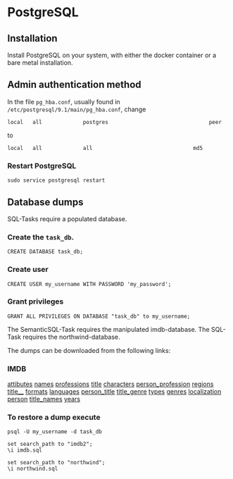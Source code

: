 # PostgreSQL

## Installation

Install PostgreSQL on your system, with either the docker container or a bare metal installation.

## Admin authentication method

In the file `pg_hba.conf`, usually found in `/etc/postgresql/9.1/main/pg_hba.conf`, change

```
local   all             postgres                                peer
```

to

```
local   all             all                                md5
```

### Restart PostgreSQL

```
sudo service postgresql restart
```

## Database dumps

SQL-Tasks require a populated database.

### Create the `task_db`.

```
CREATE DATABASE task_db;
```

### Create user

```
CREATE USER my_username WITH PASSWORD 'my_password';
```

### Grant privileges

```
GRANT ALL PRIVILEGES ON DATABASE "task_db" to my_username;
```

The SemanticSQL-Task requires the manipulated imdb-database.
The SQL-Task requires the northwind-database.

The dumps can be downloaded from the following links:

### IMDB

[attibutes](https://aladin.htw-dresden.de/file/db_files/imdb/attributes.tsv)
[names](https://aladin.htw-dresden.de/file/db_files/imdb/names.tsv)
[professions](https://aladin.htw-dresden.de/file/db_files/imdb/professions.tsv)
[title](https://aladin.htw-dresden.de/file/db_files/imdb/title.tsv)
[characters](https://aladin.htw-dresden.de/file/db_files/imdb/characters.tsv)
[person_profession](https://aladin.htw-dresden.de/file/db_files/imdb/person_profession.tsv)
[regions](https://aladin.htw-dresden.de/file/db_files/imdb/regions.tsv)
[title\_\_](https://aladin.htw-dresden.de/file/db_files/imdb/title__.tsv)
[formats](https://aladin.htw-dresden.de/file/db_files/imdb/formats.tsv)
[languages](https://aladin.htw-dresden.de/file/db_files/imdb/languages.tsv)
[person_title](https://aladin.htw-dresden.de/file/db_files/imdb/person_title.tsv)
[title_genre](https://aladin.htw-dresden.de/file/db_files/imdb/title_genre.tsv)
[types](https://aladin.htw-dresden.de/file/db_files/imdb/types.tsv)
[genres](https://aladin.htw-dresden.de/file/db_files/imdb/genres.tsv)
[localization](https://aladin.htw-dresden.de/file/db_files/imdb/localization.tsv)
[person](https://aladin.htw-dresden.de/file/db_files/imdb/person.tsv)
[title_names](https://aladin.htw-dresden.de/file/db_files/imdb/title_names.tsv)
[years](https://aladin.htw-dresden.de/file/db_files/imdb/years.tsv)

### To restore a dump execute

```
psql -U my_username -d task_db

set search_path to "imdb2";
\i imdb.sql

set search_path to "northwind";
\i northwind.sql
```
